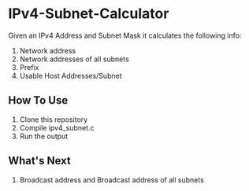 # IPv4-Subnet-Calculator

Given an IPv4 Address and Subnet Mask it calculates the following info:

1. Network address
2. Network addresses of all subnets
3. Prefix
4. Usable Host Addresses/Subnet

## How To Use
1. Clone this repository
2. Compile ipv4_subnet.c
3. Run the output

## What's Next
1. Broadcast address and Broadcast address of all subnets
